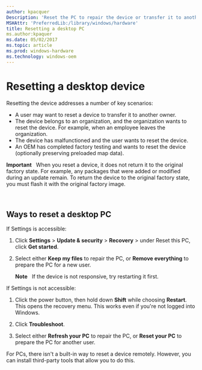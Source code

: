 ```yaml
---
author: kpacquer
Description: 'Reset the PC to repair the device or transfer it to another owner.'
MSHAttr: 'PreferredLib:/library/windows/hardware'
title: Resetting a desktop PC
ms.author:kpaquer
ms.date: 05/02/2017
ms.topic: article
ms.prod: windows-hardware
ms.technology: windows-oem
---
```


# Resetting a desktop device


Resetting the device addresses a number of key scenarios:

-   A user may want to reset a device to transfer it to another owner.
-   The device belongs to an organization, and the organization wants to reset the device. For example, when an employee leaves the organization.
-   The device has malfunctioned and the user wants to reset the device.
-   An OEM has completed factory testing and wants to reset the device (optionally preserving preloaded map data).

**Important**  
When you reset a device, it does not return it to the original factory state. For example, any packages that were added or modified during an update remain. To return the device to the original factory state, you must flash it with the original factory image.

 

## <span id="Ways_to_reset_a_desktop_pc"></span><span id="ways_to_reset_a_desktop_pc"></span><span id="WAYS_TO_RESET_A_DESKTOP_PC"></span>Ways to reset a desktop PC


If Settings is accessible:

1. Click **Settings** &gt; **Update & security** &gt; **Recovery** &gt; under Reset this PC, click **Get started**.

2. Select either **Keep my files** to repair the PC, or **Remove everything** to prepare the PC for a new user.

    **Note**  
    If the device is not responsive, try restarting it first.

If Settings is not accessible:

1.  Click the power button, then hold down **Shift** while choosing **Restart**.  This opens the recovery menu. This works even if you're not logged into Windows.

2.  Click **Troubleshoot**.

3.  Select either **Refresh your PC** to repair the PC, or **Reset your PC** to prepare the PC for another user.

	
For PCs, there isn't a built-in way to reset a device remotely. However, you can install third-party tools that allow you to do this.
 





